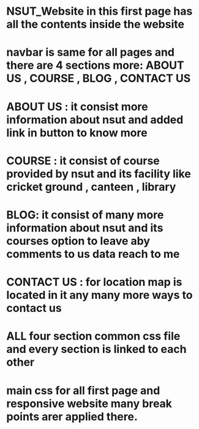 # NSUT_Website  in this first page has all the contents inside the website 
# navbar is same for all pages and there are 4 sections more: ABOUT US , COURSE , BLOG , CONTACT US
# ABOUT US : it consist more information about nsut  and added link in button to know more
# COURSE : it consist of course provided by nsut and its facility like cricket ground , canteen , library
# BLOG: it consist of many more information about nsut and its courses option to leave aby comments to us data reach to me 
# CONTACT US : for location map is located in it any many more ways to contact us 

# ALL four section common css file and every section is linked to each other 
# main css for all first page and responsive website many break points arer applied there.

